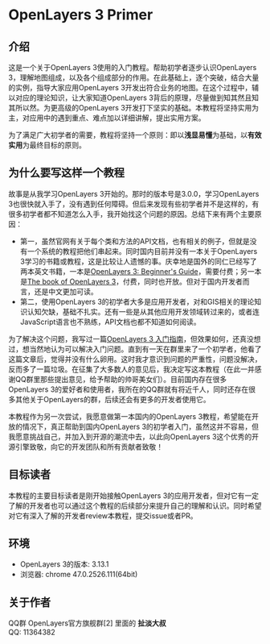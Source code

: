 # OpenLayers 3 Primer

## 介绍
这是一个关于OpenLayers 3使用的入门教程。帮助初学者逐步认识OpenLayers 3，理解地图组成，以及各个组成部分的作用。在此基础上，逐个突破，结合大量的实例，指导大家应用OpenLayers 3开发出符合业务的地图。在这个过程中，辅以对应的理论知识，让大家知道OpenLayers 3背后的原理，尽量做到知其然且知其所以然。为更高级的OpenLayers 3开发打下坚实的基础。本教程将坚持实用为主，对应用中的遇到重点、难点加以详细讲解，提出实用方案。

为了满足广大初学者的需要，教程将坚持一个原则：即以**浅显易懂**为基础，以**有效实用**为最终目标的原则。

## 为什么要写这样一个教程
故事是从我学习OpenLayers 3开始的。那时的版本号是3.0.0，学习OpenLayers 3也很快就入手了，没有遇到任何障碍。但后来发现有些初学者并不是这样的，有很多初学者都不知道怎么入手，我开始找这个问题的原因。总结下来有两个主要原因：
* 第一，虽然官网有关于每个类和方法的API文档，也有相关的例子，但就是没有一个系统的教程把他们串起来。同时国内目前并没有一本关于OpenLayers 3学习的书籍或教程，这是比较让人遗憾的事。庆幸地是国外的同仁已经写了两本英文书籍，一本是[OpenLayers 3: Beginner's Guide](https://www.packtpub.com/web-development/openlayers-3-beginner%E2%80%99s-guide)，需要付费；另一本是[The book of OpenLayers 3](https://leanpub.com/thebookofopenlayers3)，付费，同时也开放。但对于国内开发者而言，还是中文更加可读。
* 第二，使用OpenLayers 3的初学者大多是应用开发者，对和GIS相关的理论知识认知欠缺，基础不扎实。还有一些是从其他应用开发领域转过来的，或者连JavaScript语言也不熟练，API文档也都不知道如何阅读。

为了解决这个问题，我写过一篇[OpenLayers 3 入门指南](http://www.jianshu.com/p/6785e755fa0d)，但效果如何，还真没想过，想当然地认为可以解决入门问题。直到有一天在群里来了一个初学者，他看了这篇文章后，觉得并没有什么卵用。这时我才意识到问题的严重性，问题没解决，反而多了一篇垃圾。在征集了大多数人的意见后，我决定写这本教程（在此一并感谢QQ群里那些提出意见，给予帮助的帅哥美女们）。目前国内存在很多OpenLayers 3的爱好者和使用者，我所在的QQ群就有将近千人，同时还存在很多其他关于OpenLayers的群，后续还会有更多的开发者使用它。

本教程作为另一次尝试，我愿意做第一本国内的OpenLayers 3教程，希望能在开放的情况下，真正帮助到国内OpenLayers 3的初学者入门，虽然这并不容易，但我愿意挑战自己，并加入到开源的潮流中去，以此向OpenLayers 3这个优秀的开源引擎致敬，向它的开发团队和所有贡献者致敬！

## 目标读者
本教程的主要目标读者是刚开始接触OpenLayers 3的应用开发者，但对它有一定了解的开发者也可以通过这个教程的后续部分来提升自己的理解和认识。同时希望对它有深入了解的开发者review本教程，提交issue或者PR。

## 环境
* OpenLayers 3的版本: 3.13.1
* 浏览器: chrome 47.0.2526.111(64bit)

## 关于作者
QQ群 OpenLayers官方旗舰群[2] 里面的 **扯淡大叔**     
QQ: 11364382
